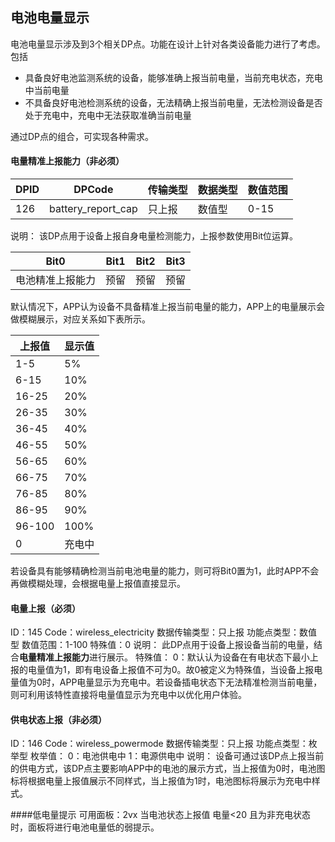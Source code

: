 ## 电池电量显示
电池电量显示涉及到3个相关DP点。功能在设计上针对各类设备能力进行了考虑。包括
* 具备良好电池监测系统的设备，能够准确上报当前电量，当前充电状态，充电中当前电量
* 不具备良好电池检测系统的设备，无法精确上报当前电量，无法检测设备是否处于充电中，充电中无法获取准确当前电量

通过DP点的组合，可实现各种需求。

#### 电量精准上报能力（非必须）
| DPID | DPCode             | 传输类型 | 数据类型 | 数值范围 |
| :--- | ------------------ | -------- | -------- | -------- |
| 126  | battery_report_cap | 只上报   | 数值型   | 0-15     |

说明：
该DP点用于设备上报自身电量检测能力，上报参数使用Bit位运算。


| Bit0     | Bit1 | Bit2 | Bit3 |
|----------|------|------|------|
| 电池精准上报能力 | 预留   | 预留   | 预留   |

默认情况下，APP认为设备不具备精准上报当前电量的能力，APP上的电量展示会做模糊展示，对应关系如下表所示。

| 上报值    | 显示值  |
|--------|------|
| 1-5    | 5%   |
| 6-15   | 10%  |
| 16-25  | 20%  |
| 26-35  | 30%  |
| 36-45  | 40%  |
| 46-55  | 50%  |
| 56-65  | 60%  |
| 66-75  | 70%  |
| 76-85  | 80%  |
| 86-95  | 90%  |
| 96-100 | 100% |
| 0      | 充电中  |
若设备具有能够精确检测当前电池电量的能力，则可将Bit0置为1，此时APP不会再做模糊处理，会根据电量上报值直接显示。

#### 电量上报（必须）
ID：145
Code：wireless_electricity
数据传输类型：只上报
功能点类型：数值型
数值范围：1-100 特殊值：0
说明：
此DP点用于设备上报设备当前的电量，结合**电量精准上报能力**进行展示。
特殊值：
0：默认认为设备在有电状态下最小上报的电量值为1，即有电设备上报值不可为0。故0被定义为特殊值，当设备上报电量值为0时，APP电量显示为充电中。若设备插电状态下无法精准检测当前电量，则可利用该特性直接将电量值显示为充电中以优化用户体验。

#### 供电状态上报（非必须）
ID：146
Code：wireless_powermode
数据传输类型：只上报
功能点类型：枚举型
枚举值：
0：电池供电中
1：电源供电中
说明：
设备可通过该DP点上报当前的供电方式，该DP点主要影响APP中的电池的展示方式，当上报值为0时，电池图标将根据电量上报值展示不同样式，当上报值为1时，电池图标将展示为充电中样式。

####低电量提示
可用面板：2vx
当电池状态上报值 电量<20 且为非充电状态时，面板将进行电池电量低的弱提示。



